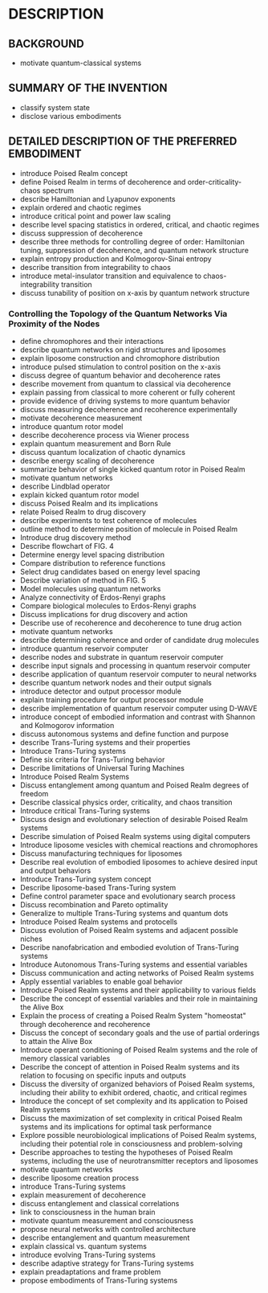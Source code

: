 # DESCRIPTION

## BACKGROUND

- motivate quantum-classical systems

## SUMMARY OF THE INVENTION

- classify system state
- disclose various embodiments

## DETAILED DESCRIPTION OF THE PREFERRED EMBODIMENT

- introduce Poised Realm concept
- define Poised Realm in terms of decoherence and order-criticality-chaos spectrum
- describe Hamiltonian and Lyapunov exponents
- explain ordered and chaotic regimes
- introduce critical point and power law scaling
- describe level spacing statistics in ordered, critical, and chaotic regimes
- discuss suppression of decoherence
- describe three methods for controlling degree of order: Hamiltonian tuning, suppression of decoherence, and quantum network structure
- explain entropy production and Kolmogorov-Sinai entropy
- describe transition from integrability to chaos
- introduce metal-insulator transition and equivalence to chaos-integrability transition
- discuss tunability of position on x-axis by quantum network structure

### Controlling the Topology of the Quantum Networks Via Proximity of the Nodes

- define chromophores and their interactions
- describe quantum networks on rigid structures and liposomes
- explain liposome construction and chromophore distribution
- introduce pulsed stimulation to control position on the x-axis
- discuss degree of quantum behavior and decoherence rates
- describe movement from quantum to classical via decoherence
- explain passing from classical to more coherent or fully coherent
- provide evidence of driving systems to more quantum behavior
- discuss measuring decoherence and recoherence experimentally
- motivate decoherence measurement
- introduce quantum rotor model
- describe decoherence process via Wiener process
- explain quantum measurement and Born Rule
- discuss quantum localization of chaotic dynamics
- describe energy scaling of decoherence
- summarize behavior of single kicked quantum rotor in Poised Realm
- motivate quantum networks
- describe Lindblad operator
- explain kicked quantum rotor model
- discuss Poised Realm and its implications
- relate Poised Realm to drug discovery
- describe experiments to test coherence of molecules
- outline method to determine position of molecule in Poised Realm
- Introduce drug discovery method
- Describe flowchart of FIG. 4
- Determine energy level spacing distribution
- Compare distribution to reference functions
- Select drug candidates based on energy level spacing
- Describe variation of method in FIG. 5
- Model molecules using quantum networks
- Analyze connectivity of Erdos-Renyi graphs
- Compare biological molecules to Erdos-Renyi graphs
- Discuss implications for drug discovery and action
- Describe use of recoherence and decoherence to tune drug action
- motivate quantum networks
- describe determining coherence and order of candidate drug molecules
- introduce quantum reservoir computer
- describe nodes and substrate in quantum reservoir computer
- describe input signals and processing in quantum reservoir computer
- describe application of quantum reservoir computer to neural networks
- describe quantum network nodes and their output signals
- introduce detector and output processor module
- explain training procedure for output processor module
- describe implementation of quantum reservoir computer using D-WAVE
- introduce concept of embodied information and contrast with Shannon and Kolmogorov information
- discuss autonomous systems and define function and purpose
- describe Trans-Turing systems and their properties
- Introduce Trans-Turing systems
- Define six criteria for Trans-Turing behavior
- Describe limitations of Universal Turing Machines
- Introduce Poised Realm Systems
- Discuss entanglement among quantum and Poised Realm degrees of freedom
- Describe classical physics order, criticality, and chaos transition
- Introduce critical Trans-Turing systems
- Discuss design and evolutionary selection of desirable Poised Realm systems
- Describe simulation of Poised Realm systems using digital computers
- Introduce liposome vesicles with chemical reactions and chromophores
- Discuss manufacturing techniques for liposomes
- Describe real evolution of embodied liposomes to achieve desired input and output behaviors
- Introduce Trans-Turing system concept
- Describe liposome-based Trans-Turing system
- Define control parameter space and evolutionary search process
- Discuss recombination and Pareto optimality
- Generalize to multiple Trans-Turing systems and quantum dots
- Introduce Poised Realm systems and protocells
- Discuss evolution of Poised Realm systems and adjacent possible niches
- Describe nanofabrication and embodied evolution of Trans-Turing systems
- Introduce Autonomous Trans-Turing systems and essential variables
- Discuss communication and acting networks of Poised Realm systems
- Apply essential variables to enable goal behavior
- Introduce Poised Realm systems and their applicability to various fields
- Describe the concept of essential variables and their role in maintaining the Alive Box
- Explain the process of creating a Poised Realm System "homeostat" through decoherence and recoherence
- Discuss the concept of secondary goals and the use of partial orderings to attain the Alive Box
- Introduce operant conditioning of Poised Realm systems and the role of memory classical variables
- Describe the concept of attention in Poised Realm systems and its relation to focusing on specific inputs and outputs
- Discuss the diversity of organized behaviors of Poised Realm systems, including their ability to exhibit ordered, chaotic, and critical regimes
- Introduce the concept of set complexity and its application to Poised Realm systems
- Discuss the maximization of set complexity in critical Poised Realm systems and its implications for optimal task performance
- Explore possible neurobiological implications of Poised Realm systems, including their potential role in consciousness and problem-solving
- Describe approaches to testing the hypotheses of Poised Realm systems, including the use of neurotransmitter receptors and liposomes
- motivate quantum networks
- describe liposome creation process
- introduce Trans-Turing systems
- explain measurement of decoherence
- discuss entanglement and classical correlations
- link to consciousness in the human brain
- motivate quantum measurement and consciousness
- propose neural networks with controlled architecture
- describe entanglement and quantum measurement
- explain classical vs. quantum systems
- introduce evolving Trans-Turing systems
- describe adaptive strategy for Trans-Turing systems
- explain preadaptations and frame problem
- propose embodiments of Trans-Turing systems

